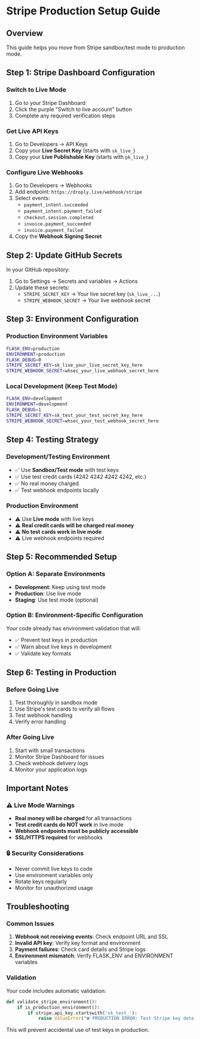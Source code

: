 # Stripe Production Setup Guide

## Overview
This guide helps you move from Stripe sandbox/test mode to production mode.

## Step 1: Stripe Dashboard Configuration

### Switch to Live Mode
1. Go to your Stripe Dashboard
2. Click the purple "Switch to live account" button
3. Complete any required verification steps

### Get Live API Keys
1. Go to Developers → API Keys
2. Copy your **Live Secret Key** (starts with `sk_live_`)
3. Copy your **Live Publishable Key** (starts with `pk_live_`)

### Configure Live Webhooks
1. Go to Developers → Webhooks
2. Add endpoint: `https://droply.live/webhook/stripe`
3. Select events:
   - `payment_intent.succeeded`
   - `payment_intent.payment_failed`
   - `checkout.session.completed`
   - `invoice.payment_succeeded`
   - `invoice.payment_failed`
4. Copy the **Webhook Signing Secret**

## Step 2: Update GitHub Secrets

In your GitHub repository:
1. Go to Settings → Secrets and variables → Actions
2. Update these secrets:
   - `STRIPE_SECRET_KEY` → Your live secret key (`sk_live_...`)
   - `STRIPE_WEBHOOK_SECRET` → Your live webhook secret

## Step 3: Environment Configuration

### Production Environment Variables
```bash
FLASK_ENV=production
ENVIRONMENT=production
FLASK_DEBUG=0
STRIPE_SECRET_KEY=sk_live_your_live_secret_key_here
STRIPE_WEBHOOK_SECRET=whsec_your_live_webhook_secret_here
```

### Local Development (Keep Test Mode)
```bash
FLASK_ENV=development
ENVIRONMENT=development
FLASK_DEBUG=1
STRIPE_SECRET_KEY=sk_test_your_test_secret_key_here
STRIPE_WEBHOOK_SECRET=whsec_your_test_webhook_secret_here
```

## Step 4: Testing Strategy

### Development/Testing Environment
- ✅ Use **Sandbox/Test mode** with test keys
- ✅ Use test credit cards (4242 4242 4242 4242, etc.)
- ✅ No real money charged
- ✅ Test webhook endpoints locally

### Production Environment
- ⚠️ Use **Live mode** with live keys
- ⚠️ **Real credit cards will be charged real money**
- ⚠️ **No test cards work in live mode**
- ⚠️ Live webhook endpoints required

## Step 5: Recommended Setup

### Option A: Separate Environments
- **Development**: Keep using test mode
- **Production**: Use live mode
- **Staging**: Use test mode (optional)

### Option B: Environment-Specific Configuration
Your code already has environment validation that will:
- ✅ Prevent test keys in production
- ✅ Warn about live keys in development
- ✅ Validate key formats

## Step 6: Testing in Production

### Before Going Live
1. Test thoroughly in sandbox mode
2. Use Stripe's test cards to verify all flows
3. Test webhook handling
4. Verify error handling

### After Going Live
1. Start with small transactions
2. Monitor Stripe Dashboard for issues
3. Check webhook delivery logs
4. Monitor your application logs

## Important Notes

### ⚠️ Live Mode Warnings
- **Real money will be charged** for all transactions
- **Test credit cards do NOT work** in live mode
- **Webhook endpoints must be publicly accessible**
- **SSL/HTTPS required** for webhooks

### 🔒 Security Considerations
- Never commit live keys to code
- Use environment variables only
- Rotate keys regularly
- Monitor for unauthorized usage

## Troubleshooting

### Common Issues
1. **Webhook not receiving events**: Check endpoint URL and SSL
2. **Invalid API key**: Verify key format and environment
3. **Payment failures**: Check card details and Stripe logs
4. **Environment mismatch**: Verify FLASK_ENV and ENVIRONMENT variables

### Validation
Your code includes automatic validation:
```python
def validate_stripe_environment():
    if is_production_environment():
        if stripe.api_key.startswith('sk_test_'):
            raise ValueError("❌ PRODUCTION ERROR: Test Stripe key detected!")
```

This will prevent accidental use of test keys in production.
